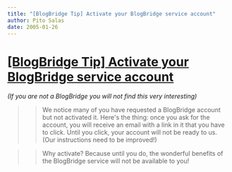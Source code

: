 ```yaml
---
title: "[BlogBridge Tip] Activate your BlogBridge service account"
author: Pito Salas
date: 2005-01-26
---
```

# [[BlogBridge Tip] Activate your BlogBridge service account](None)


_(If you are not a BlogBridge you will not find this very interesting)_

>>

>> We notice many of you have requested a BlogBridge account but not activated
it. Here's the thing: once you ask for the account, you will receive an email
with a link in it that you have to click. Until you click, your account will
not be ready to us. (Our instructions need to be improved!)

>>

>> Why activate? Because until you do, the wonderful benefits of the
BlogBridge service will not be available to you!


